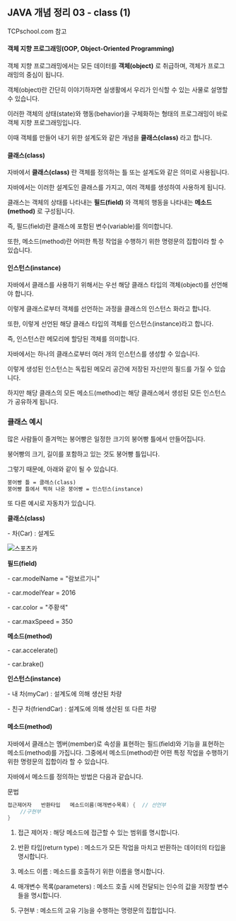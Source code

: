##  JAVA 개념 정리 03 - class (1)

TCPschool.com 참고



#### 객체 지향 프로그래밍(OOP, Object-Oriented Programming)

객체 지향 프로그래밍에서는 모든 데이터를 **객체(object)** 로 취급하며, 객체가 프로그래밍의 중심이 됩니다.

 

객체(object)란 간단히 이야기하자면 실생활에서 우리가 인식할 수 있는 사물로 설명할 수 있습니다.

이러한 객체의 상태(state)와 행동(behavior)을 구체화하는 형태의 프로그래밍이 바로 객체 지향 프로그래밍입니다.

이때 객체를 만들어 내기 위한 설계도와 같은 개념을 **클래스(class)** 라고 합니다.



#### 클래스(class)

자바에서 **클래스(class)** 란 객체를 정의하는 틀 또는 설계도와 같은 의미로 사용됩니다.

자바에서는 이러한 설계도인 클래스를 가지고, 여러 객체를 생성하여 사용하게 됩니다.

 

클래스는 객체의 상태를 나타내는 **필드(field)** 와 객체의 행동을 나타내는 **메소드(method)** 로 구성됩니다.

즉, 필드(field)란 클래스에 포함된 변수(variable)를 의미합니다.

또한, 메소드(method)란 어떠한 특정 작업을 수행하기 위한 명령문의 집합이라 할 수 있습니다.



#### 인스턴스(instance)

자바에서 클래스를 사용하기 위해서는 우선 해당 클래스 타입의 객체(object)를 선언해야 합니다.

이렇게 클래스로부터 객체를 선언하는 과정을 클래스의 인스턴스 화라고 합니다.

또한, 이렇게 선언된 해당 클래스 타입의 객체를 인스턴스(instance)라고 합니다.

즉, 인스턴스란 메모리에 할당된 객체를 의미합니다.

 

자바에서는 하나의 클래스로부터 여러 개의 인스턴스를 생성할 수 있습니다.

이렇게 생성된 인스턴스는 독립된 메모리 공간에 저장된 자신만의 필드를 가질 수 있습니다.

하지만 해당 클래스의 모든 메소드(method)는 해당 클래스에서 생성된 모든 인스턴스가 공유하게 됩니다.





### 클래스 예시

많은 사람들이 즐겨먹는 붕어빵은 일정한 크기의 붕어빵 틀에서 만들어집니다. 

붕어빵의 크기, 길이를 포함하고 있는 것도 붕어빵 틀입니다. 

그렇기 때문에,  아래와 같이 될 수 있습니다.

```html
붕어빵 틀 = 클래스(class)
붕어빵 틀에서 찍혀 나온 붕어빵 = 인스턴스(instance)
```

  

또 다른 예시로 자동차가 있습니다.




**클래스(class)**

\- 차(Car) : 설계도

![스포츠카](http://tcpschool.com/lectures/img_java_sports_car.png)


 

**필드(field)**

\- car.modelName = "람보르기니"

\- car.modelYear = 2016

\- car.color = "주황색"

\- car.maxSpeed = 350

 
 

**메소드(method)**

\- car.accelerate()

\- car.brake()




**인스턴스(instance)**

\- 내 차(myCar) : 설계도에 의해 생산된 차량

\- 친구 차(friendCar) : 설계도에 의해 생산된 또 다른 차량





#### 메소드(method)

자바에서 클래스는 멤버(member)로 속성을 표현하는 필드(field)와 기능을 표현하는 메소드(method)를 가집니다. 그중에서 메소드(method)란 어떤 특정 작업을 수행하기 위한 명령문의 집합이라 할 수 있습니다.

 

자바에서 메소드를 정의하는 방법은 다음과 같습니다.

문법

```java
접근제어자   반환타입   메소드이름(매개변수목록) {  // 선언부
	//구현부
}
```



1. 접근 제어자 : 해당 메소드에 접근할 수 있는 범위를 명시합니다.

2. 반환 타입(return type) : 메소드가 모든 작업을 마치고 반환하는 데이터의 타입을 명시합니다.

3. 메소드 이름 : 메소드를 호출하기 위한 이름을 명시합니다.

4. 매개변수 목록(parameters) : 메소드 호출 시에 전달되는 인수의 값을 저장할 변수들을 명시합니다.

5. 구현부 : 메소드의 고유 기능을 수행하는 명령문의 집합입니다.
